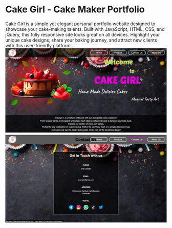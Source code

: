 # Cake Girl - Cake Maker Portfolio
 Cake Girl is a simple yet elegant personal portfolio website designed to showcase your cake-making talents. Built with JavaScript, HTML, CSS, and jQuery, this fully responsive site looks great on all devices. Highlight your unique cake designs, share your baking journey, and attract new clients with this user-friendly platform.
![logo](screenshots/home.png)
![logo](screenshots/contact.png)
